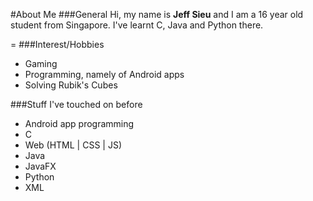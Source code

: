 #About Me
###General
Hi, my name is **Jeff Sieu** and I am a 16 year old student from Singapore.
I've learnt C, Java and Python there. 

=
###Interest/Hobbies

- Gaming
- Programming, namely of Android apps
- Solving Rubik's Cubes

###Stuff I've touched on before

- Android app programming
- C
- Web (HTML | CSS | JS)
- Java
- JavaFX
- Python
- XML
